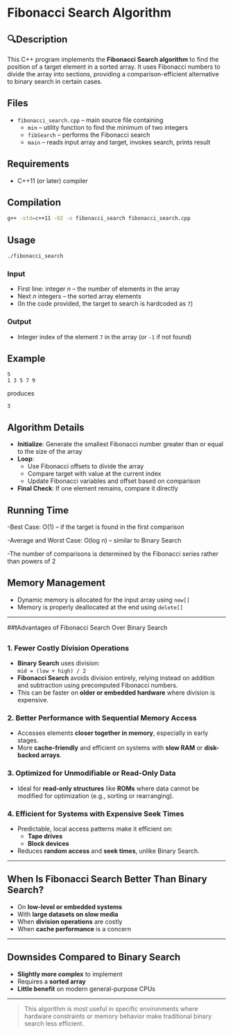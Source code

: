 # Fibonacci Search Algorithm

##  🔍Description
This C++ program implements the **Fibonacci Search algorithm** to find the position of a target element in a sorted array. It uses Fibonacci numbers to divide the array into sections, providing a comparison-efficient alternative to binary search in certain cases.

## Files
- `fibonacci_search.cpp` – main source file containing  
  - `min` – utility function to find the minimum of two integers  
  - `fibSearch` – performs the Fibonacci search  
  - `main` – reads input array and target, invokes search, prints result  

## Requirements
- C++11 (or later) compiler  

## Compilation
```bash
g++ -std=c++11 -O2 -o fibonacci_search fibonacci_search.cpp
```

## Usage
```bash
./fibonacci_search
```

### Input
- First line: integer *n* – the number of elements in the array  
- Next *n* integers – the sorted array elements  
- (In the code provided, the target to search is hardcoded as `7`)  

### Output
- Integer index of the element `7` in the array (or `-1` if not found)  

## Example
```
5
1 3 5 7 9
```
produces
```
3
```

## Algorithm Details
- **Initialize**: Generate the smallest Fibonacci number greater than or equal to the size of the array  
- **Loop**:  
  - Use Fibonacci offsets to divide the array  
  - Compare target with value at the current index  
  - Update Fibonacci variables and offset based on comparison  
- **Final Check**: If one element remains, compare it directly  
## Running Time
-Best Case: O(1) – if the target is found in the first comparison

-Average and Worst Case: O(log n) – similar to Binary Search

-The number of comparisons is determined by the Fibonacci series rather than powers of 2

## Memory Management
- Dynamic memory is allocated for the input array using `new[]`  
- Memory is properly deallocated at the end using `delete[]`


---

##❗️Advantages of Fibonacci Search Over Binary Search

### 1. Fewer Costly Division Operations
- **Binary Search** uses division:  
  `mid = (low + high) / 2`
- **Fibonacci Search** avoids division entirely, relying instead on addition and subtraction using precomputed Fibonacci numbers.
- This can be faster on **older or embedded hardware** where division is expensive.

### 2. Better Performance with Sequential Memory Access
- Accesses elements **closer together in memory**, especially in early stages.
- More **cache-friendly** and efficient on systems with **slow RAM** or **disk-backed arrays**.

### 3. Optimized for Unmodifiable or Read-Only Data
- Ideal for **read-only structures** like **ROMs** where data cannot be modified for optimization (e.g., sorting or rearranging).

### 4. Efficient for Systems with Expensive Seek Times
- Predictable, local access patterns make it efficient on:
  - **Tape drives**
  - **Block devices**
- Reduces **random access** and **seek times**, unlike Binary Search.

---

## When Is Fibonacci Search Better Than Binary Search?
- On **low-level or embedded systems**
- With **large datasets on slow media**
- When **division operations** are costly
- When **cache performance** is a concern

---

## Downsides Compared to Binary Search
- **Slightly more complex** to implement
- Requires a **sorted array**
- **Little benefit** on modern general-purpose CPUs

---

> This algorithm is most useful in specific environments where hardware constraints or memory behavior make traditional binary search less efficient.

